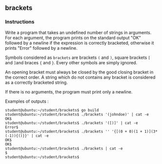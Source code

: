 ## brackets

### Instructions

Write a program that takes an undefined number of strings in arguments. For each
argument, the program prints on the standard output "OK" followed by a newline
if the expression is correctly bracketed, otherwise it prints "Error" followed by
a newline.


Symbols considered as `brackets` are brackets `(` and `)`, square brackets `[`
and `]`and braces `{` and `}`. Every other symbols are simply ignored.

An opening bracket must always be closed by the good closing bracket in the
correct order. A string which do not contains any bracket is considered as a
correctly bracketed string.

If there is no arguments, the program must print only a newline.


Examples of outputs :

```console
student@ubuntu:~/student/brackets$ go build
student@ubuntu:~/student/brackets$ ./brackets '(johndoe)' | cat -e
OK$
student@ubuntu:~/student/brackets$ ./brackets '([)]' | cat -e
Error$
student@ubuntu:~/student/brackets$ ./brackets '' '{[(0 + 0)(1 + 1)](3*(-1)){()}}' | cat -e
OK$
OK$
student@ubuntu:~/student/brackets$ ./brackets | cat -e
$
student@ubuntu:~/student/brackets$

```
